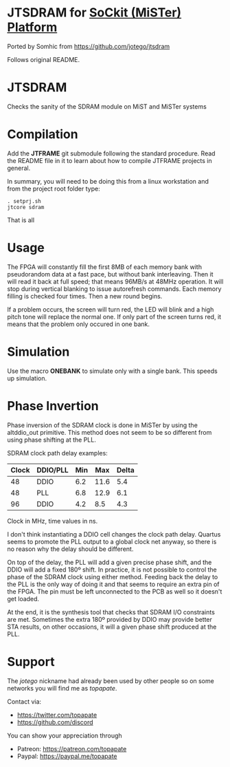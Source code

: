 # JTSDRAM for [SoCkit (MiSTer) Platform](https://github.com/sockitfpga/MiSTer_SoCkit) 

Ported by  Somhic from https://github.com/jotego/jtsdram



Follows original README.



# JTSDRAM

Checks the sanity of the SDRAM module on MiST and MiSTer systems

# Compilation

Add the **JTFRAME** git submodule following the standard procedure. Read the
README file in it to learn about how to compile JTFRAME projects in general.

In summary, you will need to be doing this from a linux workstation and from
the project root folder type:

```
. setprj.sh
jtcore sdram
```

That is all

# Usage

The FPGA will constantly fill the first 8MB of each memory bank with pseudorandom
data at a fast pace, but without bank interleaving. Then it will read it back
at full speed; that means 96MB/s at 48MHz operation. It will stop during vertical
blanking to issue autorefresh commands. Each memory filling is checked four times.
Then a new round begins.

If a problem occurs, the screen will turn red, the LED will blink and a high
pitch tone will replace the normal one. If only part of the screen turns red,
it means that the problem only occured in one bank.

# Simulation

Use the macro **ONEBANK** to simulate only with a single bank. This speeds up
simulation.

# Phase Invertion

Phase inversion of the SDRAM clock is done in MiSTer by using the altddio_out primitive.
This method does not seem to be so different from using phase shifting at the PLL.

SDRAM clock path delay examples:

Clock | DDIO/PLL | Min | Max  | Delta
------|----------|-----|------|-------
48    |  DDIO    | 6.2 | 11.6 |  5.4
48    |  PLL     | 6.8 | 12.9 |  6.1
96    |  DDIO    | 4.2 |  8.5 |  4.3

Clock in MHz, time values in ns.

I don't think instantiating a DDIO cell changes the clock path delay. Quartus seems
to promote the PLL output to a global clock net anyway, so there is no reason why
the delay should be different.

On top of the delay, the PLL will add a given precise phase shift, and the DDIO
will add a fixed 180º shift. In practice, it is not possible to control the phase
of the SDRAM clock using either method. Feeding back the delay to the PLL is the
only way of doing it and that seems to require an extra pin of the FPGA. The pin
must be left unconnected to the PCB as well so it doesn't get loaded.

At the end, it is the synthesis tool that checks that SDRAM I/O constraints are
met. Sometimes the extra 180º provided by DDIO may provide better STA results,
on other occasions, it will a given phase shift produced at the PLL.

# Support

The *jotego* nickname had already been used by other people so on some networks
you will find me as *topapate*.

Contact via:
* https://twitter.com/topapate
* https://github.com/discord

You can show your appreciation through
* Patreon: https://patreon.com/topapate
* Paypal: https://paypal.me/topapate

